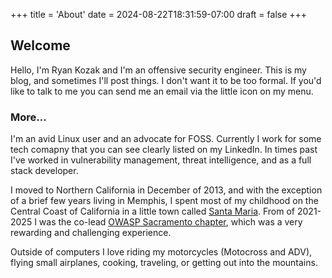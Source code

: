 +++
title = 'About'
date = 2024-08-22T18:31:59-07:00
draft = false
+++

## Welcome
Hello, I'm Ryan Kozak and I'm an offensive security engineer. This is my blog, and sometimes I'll post things. I don't want it to be too formal. If you'd like to talk to me you can send me an email via the little icon on my menu.

### More...

I'm an avid Linux user and an advocate for FOSS. Currently I work for some tech comapny that you can see clearly listed on my LinkedIn. In times past I've worked in vulnerability management, threat intelligence, and as a full stack developer.

I moved to Northern California in December of 2013, and with the exception of a brief few years living in Memphis, I spent most of my childhood on the Central Coast of California in a little town called [Santa Maria](https://en.wikipedia.org/wiki/Santa_Maria,_California). From of 2021-2025 I was the co-lead [OWASP Sacramento chapter](https://www.owasp.org/index.php/Sacramento), which was a very rewarding and challenging experience.

Outside of computers I love riding my motorcycles (Motocross and ADV), flying small airplanes, cooking, traveling, or getting out into the mountains. 